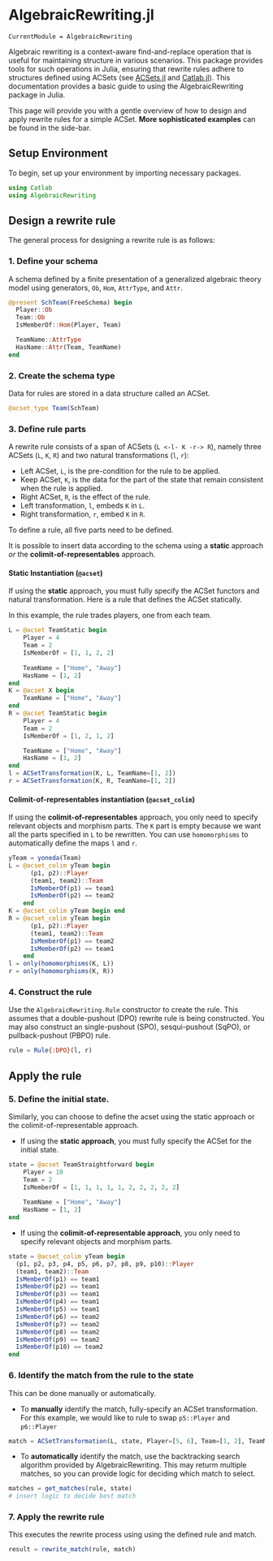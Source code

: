 # AlgebraicRewriting.jl

```@meta
CurrentModule = AlgebraicRewriting
```

Algebraic rewriting is a context-aware find-and-replace operation that is useful for maintaining structure in various scenarios. This package provides tools for such operations in Julia, ensuring that rewrite rules adhere to structures defined using ACSets (see [ACSets.jl](https://github.com/AlgebraicJulia/ACSets.jl) and [Catlab.jl](https://github.com/AlgebraicJulia/Catlab.jl)). This documentation provides a basic guide to using the AlgebraicRewriting package in Julia. 

This page will provide you with a gentle overview of how to design and apply rewrite rules for a simple ACSet. **More sophisticated examples** can be found in the side-bar.

## Setup Environment
To begin, set up your environment by importing necessary packages.

```julia
using Catlab
using AlgebraicRewriting
```

## Design a rewrite rule
The general process for designing a rewrite rule is as follows:

### 1. Define your schema 
A schema defined by a finite presentation of a generalized algebraic theory model using generators, `Ob`, `Hom`, `AttrType`, and `Attr`.

```julia
@present SchTeam(FreeSchema) begin
  Player::Ob
  Team::Ob
  IsMemberOf::Hom(Player, Team)

  TeamName::AttrType
  HasName::Attr(Team, TeamName)
end
```

### 2. Create the schema type 
Data for rules are stored in a data structure called an ACSet. 

```julia
@acset_type Team(SchTeam)
```

### 3. Define rule parts
A rewrite rule consists of a span of ACSets (`L <-l- K -r-> R`), namely three ACSets (`L`, `K`, `R`) and two natural transformations (`l`, `r`):

- Left ACSet, `L`, is the pre-condition for the rule to be applied.
- Keep ACSet, `K`, is the data for the part of the state that remain consistent when the rule is applied.
- Right ACSet, `R`, is the effect of the rule.
- Left transformation, `l`, embeds `K` in `L`.
- Right transformation, `r`, embed `K` in `R`.

To define a rule, all five parts need to be defined. 

It is possible to insert data according to the schema using a **static** approach _or_ the **colimit-of-representables** approach.

#### Static Instantiation (`@acset`)
If using the **static** approach, you must fully specify the ACSet functors and natural transformation. Here is a rule that defines the ACSet statically. 

In this example, the rule trades players, one from each team. 

```julia
L = @acset TeamStatic begin 
    Player = 4  
    Team = 2
    IsMemberOf = [1, 1, 2, 2]
    
    TeamName = ["Home", "Away"]
    HasName = [1, 2]
end
K = @acset X begin 
    TeamName = ["Home", "Away"]
end
R = @acset TeamStatic begin 
    Player = 4  
    Team = 2
    IsMemberOf = [1, 2, 1, 2]

    TeamName = ["Home", "Away"]
    HasName = [1, 2]
end
l = ACSetTransformation(K, L, TeamName=[1, 2])
r = ACSetTransformation(K, R, TeamName=[1, 2])
```

#### Colimit-of-representables instantiation (`@acset_colim`)
If using the **colimit-of-representables** approach, you only need to specify relevant objects and morphism parts. The `K` part is empty because we want all the parts specified in `L` to be rewritten. You can use `homomorphisms` to automatically define the maps `l` and `r`.

```julia
yTeam = yoneda(Team)
L = @acset_colim yTeam begin
      (p1, p2)::Player
      (team1, team2)::Team
      IsMemberOf(p1) == team1
      IsMemberOf(p2) == team2
    end
K = @acset_colim yTeam begin end
R = @acset_colim yTeam begin
      (p1, p2)::Player
      (team1, team2)::Team
      IsMemberOf(p1) == team2
      IsMemberOf(p2) == team1
    end
l = only(homomorphisms(K, L))
r = only(homomorphisms(K, R))
```

### 4. Construct the rule
Use the `AlgebraicRewriting.Rule` constructor to create the rule. This assumes that a double-pushout (DPO) rewrite rule is being constructed. You may also construct an single-pushout (SPO), sesqui-pushout (SqPO), or pullback-pushout (PBPO) rule.

```julia
rule = Rule{:DPO}(l, r)
```

## Apply the rule
### 5. Define the initial state. 
Similarly, you can choose to define the acset using the static approach or the colimit-of-representable approach.

- If using the **static approach**, you must fully specify the ACSet for the initial state.

```julia
state = @acset TeamStraightforward begin 
    Player = 10  
    Team = 2
    IsMemberOf = [1, 1, 1, 1, 1, 2, 2, 2, 2, 2]
    
    TeamName = ["Home", "Away"]
    HasName = [1, 2]
end
```

- If using the **colimit-of-representable approach**, you only need to specify relevant objects and morphism parts.

```julia
state = @acset_colim yTeam begin
  (p1, p2, p3, p4, p5, p6, p7, p8, p9, p10)::Player
  (team1, team2)::Team
  IsMemberOf(p1) == team1
  IsMemberOf(p2) == team1
  IsMemberOf(p3) == team1
  IsMemberOf(p4) == team1
  IsMemberOf(p5) == team1
  IsMemberOf(p6) == team2
  IsMemberOf(p7) == team2
  IsMemberOf(p8) == team2
  IsMemberOf(p9) == team2
  IsMemberOf(p10) == team2
end
```

### 6. Identify the match from the rule to the state
This can be done manually or automatically. 

- To **manually** identify the match, fully-specify an ACSet transformation. For this example, we would like to rule to swap `p5::Player` and `p6::Player`

```julia
match = ACSetTransformation(L, state, Player=[5, 6], Team=[1, 2], TeamName=[1, 2])
```

- To **automatically** identify the match, use the backtracking search algorithm provided by AlgebraicRewriting. This may returm multiple matches, so you can provide logic for deciding which match to select. 

```julia
matches = get_matches(rule, state)
# insert logic to decide best match
```

### 7. Apply the rewrite rule 
This executes the rewrite process using using the defined rule and match.

```julia
result = rewrite_match(rule, match)
```